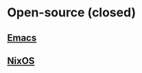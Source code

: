 # Open-source (closed)

## [Emacs](https://www.gnu.org/software/emacs/)

## [NixOS](https://nixos.org/)
